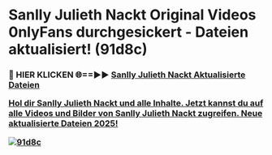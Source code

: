 # Sanlly Julieth Nackt Original Videos 0nlyFans durchgesickert - Dateien aktualisiert! (91d8c)

<h3>🔴 HIER KLICKEN 🌐==►► <a href="https://tinyurl.com/h6vf6nb8" rel="nofollow">Sanlly Julieth Nackt Aktualisierte Dateien

Hol dir Sanlly Julieth Nackt und alle Inhalte. Jetzt kannst du auf alle Videos und Bilder von Sanlly Julieth Nackt zugreifen. Neue aktualisierte Dateien 2025!

[![91d8c](https://i.imgur.com/sD4kR3V.gif)](https://tinyurl.com/h6vf6nb8)
